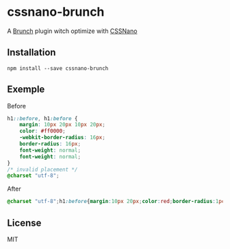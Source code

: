 cssnano-brunch
===============

A [Brunch][] plugin witch optimize with [CSSNano][]

Installation
-------

`npm install --save cssnano-brunch`

Exemple
-------
Before
```css
h1::before, h1:before {
    margin: 10px 20px 10px 20px;
    color: #ff0000;
    -webkit-border-radius: 16px;
    border-radius: 16px;
    font-weight: normal;
    font-weight: normal;
}
/* invalid placement */
@charset "utf-8";
```
After
```css
@charset "utf-8";h1:before{margin:10px 20px;color:red;border-radius:1pc;font-weight:400}
```

License
-------

MIT

[Brunch]: http://brunch.io
[CSSNano]: http://cssnano.co